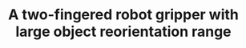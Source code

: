 ---
layout: default
title: A two-fingered robot gripper with large object reorientation range
authors: WG Bircher, AM Dollar, N Rojas
publication: IEEE International Conference on Robotics and Automation (ICRA)
year: 2017
award: Best Paper in Manipulation Finalist
video: <iframe width="100%" src="https://www.youtube.com/embed/7XF7tIYtjAg" frameborder="0" allow="accelerometer; autoplay; clipboard-write; encrypted-media; gyroscope; picture-in-picture" allowfullscreen></iframe>
doi: http://dx.doi.org/XX.XXX/
---